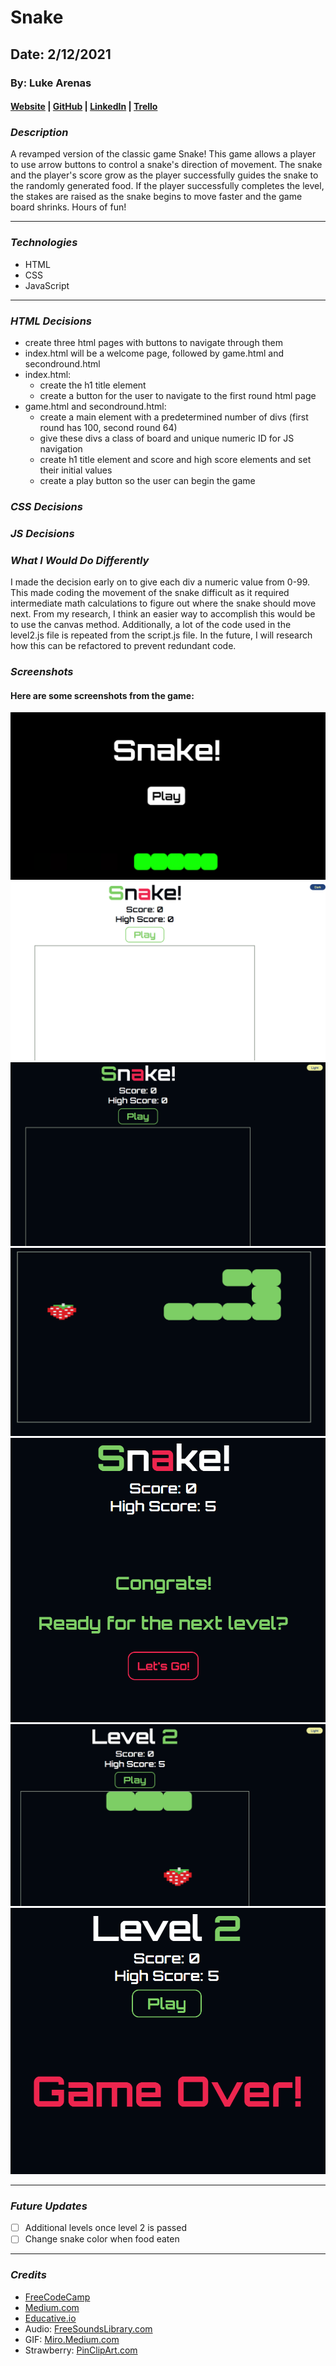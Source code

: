 # Snake

## Date: 2/12/2021

### By: Luke Arenas

#### [Website](https://lukearenas.github.io/Personal-Website/) | [GitHub](https://github.com/LukeArenas) | [LinkedIn](https://www.linkedin.com/in/lukearenas/) | [Trello](https://trello.com/b/VDEvoalZ/snake)

### ***Description***

A revamped version of the classic game Snake! This game allows a player to use arrow buttons to control a snake's direction of movement. The snake and the player's score grow as the player successfully guides the snake to the randomly generated food. If the player successfully completes the level, the stakes are raised as the snake begins to move faster and the game board shrinks. Hours of fun!

***

### ***Technologies***

* HTML
* CSS
* JavaScript

***

### ***HTML Decisions***
* create three html pages with buttons to navigate through them
* index.html will be a welcome page, followed by game.html and secondround.html
* index.html:
  * create the h1 title element
  * create a button for the user to navigate to the first round html page
* game.html and secondround.html:
  * create a main element with a predetermined number of divs (first round has 100, second round 64)
  * give these divs a class of board and unique numeric ID for JS navigation
  * create h1 title element and score and high score elements and set their initial values
  * create a play button so the user can begin the game

### ***CSS Decisions***

### ***JS Decisions***


### ***What I Would Do Differently***
I made the decision early on to give each div a numeric value from 0-99. This made coding the movement of the snake difficult as it required intermediate math calculations to figure out where the snake should move next. From my research, I think an easier way to accomplish this would be to use the canvas method.
Additionally, a lot of the code used in the level2.js file is repeated from the script.js file. In the future, I will research how this can be refactored to prevent redundant code.

### ***Screenshots***

#### Here are some screenshots from the game:
![index.html](screenshots/snake_index_html.PNG)
![game.html light](screenshots/snake_game_html_light.PNG)
![game.html dark](screenshots/snake_game_html_dark.PNG)
![game.html gameplay](screenshots/snake_game_html_midgame.PNG)
![next level prompt](screenshots/next_level_prompt.PNG)
![second round](screenshots/snake_secondround_html.PNG)
![game over](screenshots/game_over.PNG)

***

### ***Future Updates***

- [ ] Additional levels once level 2 is passed
- [ ] Change snake color when food eaten

***

### ***Credits***

* [FreeCodeCamp](https://www.freecodecamp.org/news/how-to-build-a-snake-game-in-javascript/)
* [Medium.com](https://medium.com/writeabyte/snake-game-5aaeb80a261a)
* [Educative.io](https://www.educative.io/blog/javascript-snake-game-tutorial)
* Audio: [FreeSoundsLibrary.com](https://www.freesoundslibrary.com/)
* GIF: [Miro.Medium.com](https://miro.medium.com/max/1400/1*4635TGUJegt-JC-i94cGJw.gif)
* Strawberry: [PinClipArt.com](https://www.pinclipart.com/pindetail/bxhmob_grapes-free-on-dumielauxepices-net-transparent-pac-man/)